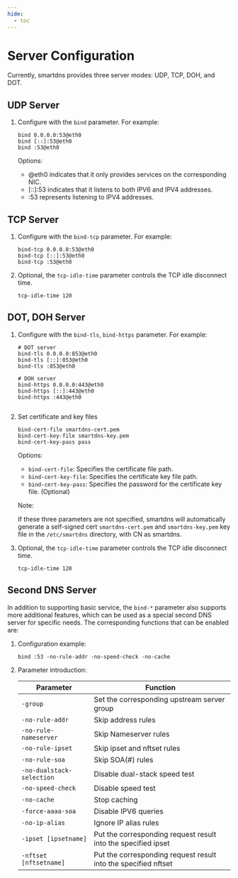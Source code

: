 ```yaml
---
hide:
  - toc
---
```


# Server Configuration

Currently, smartdns provides three server modes: UDP, TCP, DOH, and DOT.

## UDP Server

1. Configure with the `bind` parameter. For example:

    ```shell
    bind 0.0.0.0:53@eth0
    bind [::]:53@eth0
    bind :53@eth0
    ```

    Options:

    * @eth0 indicates that it only provides services on the corresponding NIC.
    * [::]:53 indicates that it listens to both IPV6 and IPV4 addresses.
    * :53 represents listening to IPV4 addresses.

## TCP Server

1. Configure with the `bind-tcp` parameter. For example:

    ```shell
    bind-tcp 0.0.0.0:53@eth0
    bind-tcp [::]:53@eth0
    bind-tcp :53@eth0
    ```

1. Optional, the `tcp-idle-time` parameter controls the TCP idle disconnect time.

    ```shell
    tcp-idle-time 120
    ```

## DOT, DOH Server

1. Configure with the `bind-tls`, `bind-https` parameter. For example:

    ```shell
    # DOT server
    bind-tls 0.0.0.0:853@eth0
    bind-tls [::]:853@eth0
    bind-tls :853@eth0

    # DOH server
    bind-https 0.0.0.0:443@eth0
    bind-https [::]:443@eth0
    bind-https :443@eth0


1. Set certificate and key files

    ```shell
    bind-cert-file smartdns-cert.pem
    bind-cert-key-file smartdns-key.pem
    bind-cert-key-pass pass
    ```

    Options:

    * `bind-cert-file`: Specifies the certificate file path.
    * `bind-cert-key-file`: Specifies the certificate key file path.
    * `bind-cert-key-pass`: Specifies the password for the certificate key file. (Optional)

    Note:

    If these three parameters are not specified, smartdns will automatically generate a self-signed cert `smartdns-cert.pem` and `smartdns-key.pem` key file in the `/etc/smartdns` directory, with CN as smartdns.

1. Optional, the `tcp-idle-time` parameter controls the TCP idle disconnect time.

    ```shell
    tcp-idle-time 120
    ```

## Second DNS Server

In addition to supporting basic service, the `bind-*` parameter also supports more additional features, which can be used as a special second DNS server for specific needs. The corresponding functions that can be enabled are:

1. Configuration example:

    ```shell
    bind :53 -no-rule-addr -no-speed-check -no-cache
    ```

1. Parameter introduction:

   | Parameter | Function                                  |
   | --------- | ---------------------------------------- |
   | `-group` | Set the corresponding upstream server group |
   | `-no-rule-addr` | Skip address rules                  |
   | `-no-rule-nameserver` | Skip Nameserver rules           |
   | `-no-rule-ipset` | Skip ipset and nftset rules         |
   | `-no-rule-soa` | Skip SOA(#) rules                      |
   | `-no-dualstack-selection` | Disable dual-stack speed test |
   | `-no-speed-check` | Disable speed test                       |
   | `-no-cache` | Stop caching                               |
   | `-force-aaaa-soa` | Disable IPV6 queries                |
   | `-no-ip-alias` |Ignore IP alias rules|
   | `-ipset [ipsetname]` |Put the corresponding request result into the specified ipset|
   | `-nftset [nftsetname]` |Put the corresponding request result into the specified nftset|
